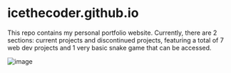 # icethecoder.github.io
This repo contains my personal portfolio website.
Currently, there are 2 sections: current projects and discontinued projects, featuring a total of 7 web dev projects and 1 very basic snake game that can be accessed.

![image](https://github.com/IceTheCoder/icethecoder.github.io/assets/115871297/48adfec7-be5c-4be6-a54c-dacb706b5054)
